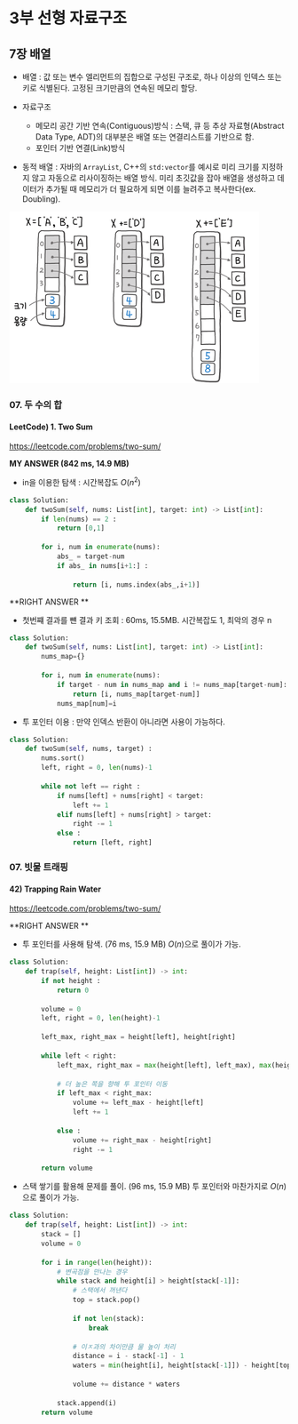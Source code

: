 # 3부 선형 자료구조



## 7장 배열

- 배열 : 값 또는 변수 엘리먼트의 집합으로 구성된 구조로, 하나 이상의 인덱스 또는 키로 식별된다. 고정된 크기만큼의 연속된 메모리 할당.
- 자료구조 
  - 메모리 공간 기반 연속(Contiguous)방식 : 스택, 큐 등 추상 자료형(Abstract Data Type, ADT)의 대부분은 배열 또는 연결리스트를 기반으로 함. 
  - 포인터 기반 연결(Link)방식

- 동적 배열 : 자바의 `ArrayList`, C++의 `std:vector`를 예시로 미리 크기를 지정하지 않고 자동으로 리사이징하는 배열 방식. 미리 초깃값을 잡아 배열을 생성하고 데이터가 추가될 때 메모리가 더 필요하게 되면 이를 늘려주고 복사한다(ex. Doubling). 

![image-20211231220244785](../../images/7_배열/image-20211231220244785.png)



### 07. 두 수의 합

#### LeetCode) 1. Two Sum

https://leetcode.com/problems/two-sum/



**MY ANSWER (842 ms, 14.9 MB)** 

- in을 이용한 탐색 : 시간복잡도 $O(n^2)$

```python
class Solution:
    def twoSum(self, nums: List[int], target: int) -> List[int]:
        if len(nums) == 2 :
            return [0,1]

        for i, num in enumerate(nums):            
            abs_ = target-num
            if abs_ in nums[i+1:] :
                
                return [i, nums.index(abs_,i+1)]
```



**RIGHT ANSWER **

- 첫번쨰 결과를 뺸 결과 키 조회 : 60ms, 15.5MB. 시간복잡도 1, 최악의 경우 n

```python
class Solution:
    def twoSum(self, nums: List[int], target: int) -> List[int]:
        nums_map={}
        
        for i, num in enumerate(nums):
            if target - num in nums_map and i != nums_map[target-num]:
                return [i, nums_map[target-num]]
            nums_map[num]=i
```

- 투 포인터 이용 : 만약 인덱스 반환이 아니라면 사용이 가능하다.

~~~python
class Solution:
    def twoSum(self, nums, target) :
        nums.sort()
        left, right = 0, len(nums)-1
        
        while not left == right : 
            if nums[left] + nums[right] < target:
                left += 1
            elif nums[left] + nums[right] > target:
                right -= 1
            else :
                return [left, right]
~~~



### 07. 빗물 트래핑

#### 42) Trapping Rain Water

https://leetcode.com/problems/two-sum/

**RIGHT ANSWER **

- 투 포인터를 사용해 탐색. (76 ms, 15.9 MB) $O(n)$으로 풀이가 가능.

```python
class Solution:
    def trap(self, height: List[int]) -> int:
        if not height :
            return 0
        
        volume = 0 
        left, right = 0, len(height)-1
        
        left_max, right_max = height[left], height[right]
        
        while left < right:
            left_max, right_max = max(height[left], left_max), max(height[right], right_max)
            
            # 더 높은 쪽을 향해 투 포인터 이동
            if left_max < right_max:
                volume += left_max - height[left]
                left += 1
                
            else :
                volume += right_max - height[right]
                right -= 1
        
        return volume
```

- 스택 쌓기를 활용해 문제를 풀이. (96 ms, 15.9 MB) 투 포인터와 마찬가지로  $O(n)$으로 풀이가 가능.

```python
class Solution:
    def trap(self, height: List[int]) -> int:
        stack = []
        volume = 0
        
        for i in range(len(height)):
            # 변곡점을 만나는 경우
            while stack and height[i] > height[stack[-1]]:
                # 스택에서 꺼낸다
                top = stack.pop()
                
                if not len(stack):
                    break
                
                # 이ㅈ과의 차이만큼 물 높이 처리
                distance = i - stack[-1] - 1
                waters = min(height[i], height[stack[-1]]) - height[top]
                
                volume += distance * waters
                
            stack.append(i)
        return volume
```


